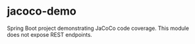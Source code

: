 # jacoco-demo

Spring Boot project demonstrating JaCoCo code coverage. This module does not expose REST endpoints.

